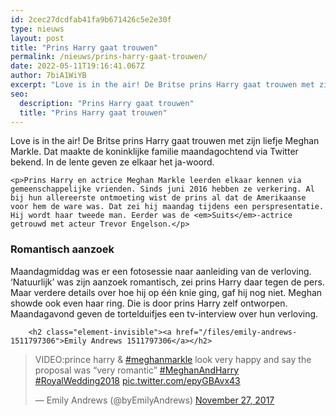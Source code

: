 ```yaml
---
id: 2cec27dcdfab41fa9b671426c5e2e30f
type: nieuws
layout: post
title: "Prins Harry gaat trouwen"
permalink: /nieuws/prins-harry-gaat-trouwen/
date: 2022-05-11T19:16:41.067Z
author: 7biA1WiYB
excerpt: "Love is in the air! De Britse prins Harry gaat trouwen met zijn liefje Meghan Markle. Dat maakte de koninklijke familie maandagochtend via Twitter bekend. In de lente geven ze elkaar het ja-woord.  "
seo:
  description: "Prins Harry gaat trouwen"
  title: "Prins Harry gaat trouwen"
---
```

Love is in the air! De Britse prins Harry gaat trouwen met zijn liefje Meghan Markle. Dat maakte de koninklijke familie maandagochtend via Twitter bekend. In de lente geven ze elkaar het ja-woord.  

    <p>Prins Harry en actrice Meghan Markle leerden elkaar kennen via gemeenschappelijke vrienden. Sinds juni 2016 hebben ze verkering. Al bij hun allereerste ontmoeting wist de prins al dat de Amerikaanse voor hem de ware was. Dat zei hij maandag tijdens een perspresentatie. Hij wordt haar tweede man. Eerder was de <em>Suits</em>-actrice getrouwd met acteur Trevor Engelson.</p>
<h3>Romantisch aanzoek</h3>
<p>Maandagmiddag was er een fotosessie naar aanleiding van de verloving. ‘Natuurlijk’ was zijn aanzoek romantisch, zei prins Harry daar tegen de pers. Maar verdere details over hoe hij op één knie ging, gaf hij nog niet. Meghan showde ook even haar ring. Die is door prins Harry zelf ontworpen. Maandagavond geven de tortelduifjes een tv-interview over hun verloving.<br><div class="media media-element-container media-default"><div id="file-420102" class="file file-document file-text-oembed">

        <h2 class="element-invisible"><a href="/files/emily-andrews-1511797306">Emily Andrews 1511797306</a></h2>
    
  
  <div class="content">
    
<blockquote class="twitter-tweet" data-width="550"><p lang="en" dir="ltr">VIDEO:prince harry &amp; <a href="https://twitter.com/hashtag/meghanmarkle?src=hash&amp;ref_src=twsrc%5Etfw">#meghanmarkle</a> look very happy and say the proposal was “very romantic” <a href="https://twitter.com/hashtag/MeghanAndHarry?src=hash&amp;ref_src=twsrc%5Etfw">#MeghanAndHarry</a> <a href="https://twitter.com/hashtag/RoyalWedding2018?src=hash&amp;ref_src=twsrc%5Etfw">#RoyalWedding2018</a> <a href="https://t.co/epyGBAvx43">pic.twitter.com/epyGBAvx43</a></p>&mdash; Emily Andrews (@byEmilyAndrews) <a href="https://twitter.com/byEmilyAndrews/status/935154293333741573?ref_src=twsrc%5Etfw">November 27, 2017</a></blockquote>
<script async="" src="https://platform.twitter.com/widgets.js" charset="utf-8"></script>
  </div>

  
</div>
</div>  
